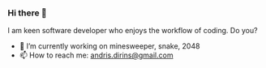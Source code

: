 ### Hi there 👋

I am keen software developer who enjoys the workflow of coding. Do you?

- 🔭 I’m currently working on minesweeper, snake, 2048
- 📫 How to reach me: andris.dirins@gmail.com
